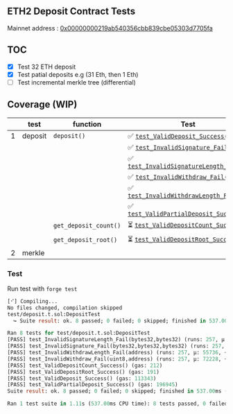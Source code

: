 ## ETH2 Deposit Contract Tests

Mainnet address : [0x00000000219ab540356cbb839cbe05303d7705fa](https://etherscan.io/address/0x00000000219ab540356cbb839cbe05303d7705fa#code)

## TOC

- [x] Test 32 ETH deposit
- [x] Test patial deposits e.g (31 Eth, then 1 Eth)
- [ ] Test incremental merkle tree (differential)
<!-- > [Differential ffi testing](https://book.getfoundry.sh/forge/differential-ffi-testing?highlight=ffi#primer-the-ffi-cheatcode) -->

## Coverage (WIP)

|     | test    | function              | Test                                                                                                                                                   |
| --- | ------- | --------------------- | ------------------------------------------------------------------------------------------------------------------------------------------------------ |
| 1   | deposit | `deposit()`           | ✅ [`test_ValidDeposit_Success()`](https://github.com/mmsaki/deposit/blob/cc75a9a4a188ff3b12608fe33afa4b05efc82c57/test/deposit.t.sol#L17)             |
|     |         |                       | ✅ [`test_InvalidSignature_Fail()`](https://github.com/mmsaki/deposit/blob/1e3576357af99e3cbae18b376ef79057d6b1cf5b/test/deposit.t.sol#L27-L41)        |
|     |         |                       | ✅ [`test_InvalidSignatureLength_Fail()`](https://github.com/mmsaki/deposit/blob/9739e0ce8c9c2a55bdfa758e41264d86011ae7cc/test/deposit.t.sol#L42-L56)  |
|     |         |                       | ✅ [`test_InvalidWithdraw_Fail()`](https://github.com/mmsaki/deposit/blob/9739e0ce8c9c2a55bdfa758e41264d86011ae7cc/test/deposit.t.sol#L57-L71)         |
|     |         |                       | ✅ [`test_InvalidWithdrawLength_Fail()`](https://github.com/mmsaki/deposit/blob/9739e0ce8c9c2a55bdfa758e41264d86011ae7cc/test/deposit.t.sol#L72-86)    |
|     |         |                       | ✅ [`test_ValidPartialDeposit_Success()`](https://github.com/mmsaki/deposit/blob/9739e0ce8c9c2a55bdfa758e41264d86011ae7cc/test/deposit.t.sol#L86-L113) |
|     |         | `get_deposit_count()` | ⏳ [`test_ValidDepositCount_Success()`](https://github.com/mmsaki/deposit/blob/cc75a9a4a188ff3b12608fe33afa4b05efc82c57/test/deposit.t.sol#L84)        |
|     |         | `get_deposit_root()`  | ⏳ [`test_ValidDepositRoot_Success()`](https://github.com/mmsaki/deposit/blob/cc75a9a4a188ff3b12608fe33afa4b05efc82c57/test/deposit.t.sol#L94)         |
| 2   | merkle  |                       |                                                                                                                                                        |

### Test

Run test with `forge test`

```ml
[⠊] Compiling...
No files changed, compilation skipped
test/deposit.t.sol:DepositTest
  ↪ Suite result: ok. 8 passed; 0 failed; 0 skipped; finished in 537.00ms (1.76s CPU time)

Ran 8 tests for test/deposit.t.sol:DepositTest
[PASS] test_InvalidSignatureLength_Fail(bytes32,bytes32) (runs: 257, μ: 55770, ~: 55770)
[PASS] test_InvalidSignature_Fail(bytes32,bytes32,bytes32) (runs: 257, μ: 72277, ~: 72277)
[PASS] test_InvalidWithdrawLength_Fail(address) (runs: 257, μ: 55736, ~: 55736)
[PASS] test_InvalidWithdraw_Fail(uint8,address) (runs: 257, μ: 72228, ~: 72228)
[PASS] test_ValidDepositCount_Success() (gas: 212)
[PASS] test_ValidDepositRoot_Success() (gas: 191)
[PASS] test_ValidDeposit_Success() (gas: 113343)
[PASS] test_ValidPartialDeposit_Success() (gas: 196945)
Suite result: ok. 8 passed; 0 failed; 0 skipped; finished in 537.00ms (1.76s CPU time)

Ran 1 test suite in 1.11s (537.00ms CPU time): 8 tests passed, 0 failed, 0 skipped (8 total tests)
```
